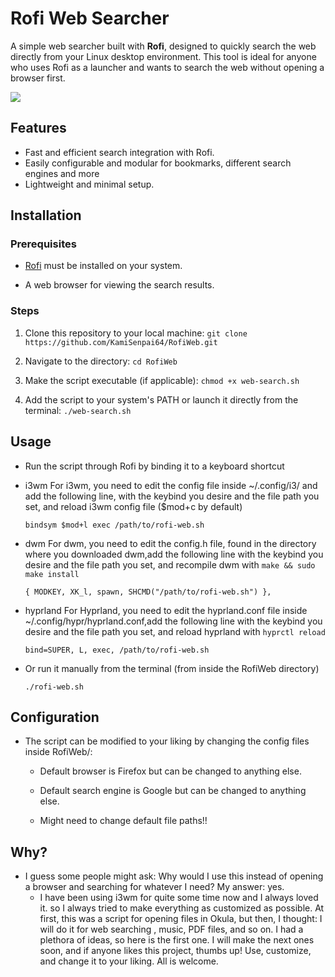 # Rofi Web Searcher

A simple web searcher built with **Rofi**, designed to quickly search the web directly from your Linux desktop environment. This tool is ideal for anyone who uses Rofi as a launcher and wants to search the web without opening a browser first.

![](https://github.com/KamiSenpai64/RofiWeb/blob/master/untitled.gif)

## Features

- Fast and efficient search integration with Rofi.
- Easily configurable and modular for bookmarks, different search engines and more
- Lightweight and minimal setup.

## Installation

### Prerequisites

- [Rofi](https://github.com/davatorium/rofi) must be installed on your system.

- A web browser for viewing the search results.

### Steps

1. Clone this repository to your local machine:
	``git clone https://github.com/KamiSenpai64/RofiWeb.git``

2. Navigate to the directory:
	``cd RofiWeb``

3. Make the script executable (if applicable):
	``chmod +x web-search.sh``

4. Add the script to your system's PATH or launch it directly from the terminal:
	``./web-search.sh``
## Usage

- Run the script through Rofi by binding it to a keyboard shortcut 

- i3wm
	For i3wm, you need to edit the config file inside ~/.config/i3/ and add the following line, with the keybind you desire and the file path you set, and reload i3wm config file ($mod+c by default)
	```
	bindsym $mod+l exec /path/to/rofi-web.sh
	```

- dwm 
	For dwm, you need to edit the config.h file, found in the directory where you downloaded dwm,add the following line with the keybind you desire and the file path you set, and recompile dwm with `make && sudo make install`
	```
	{ MODKEY, XK_l, spawn, SHCMD("/path/to/rofi-web.sh") },
	```

- hyprland
	For Hyprland, you need to edit the hyprland.conf file inside ~/.config/hypr/hyprland.conf,add the following line with the keybind you desire and the file path you set, and reload hyprland with `hyprctl reload`
	```
	bind=SUPER, L, exec, /path/to/rofi-web.sh
	```

- Or run it manually from the terminal (from inside the RofiWeb directory)
	```
	./rofi-web.sh
	```

## Configuration

- The script can be modified to your liking by changing the config files inside RofiWeb/:

	- Default browser is Firefox but can be changed to anything else.

	- Default search engine is Google but can be changed to anything else.
	
	- Might need to change default file paths!!

## Why?

- I guess some people might ask: Why would I use this instead of opening a browser and searching for whatever I need?
	My answer: yes.
	- I have been using i3wm for quite some time now and I always loved it. so I always tried to make everything as customized as possible. At first, this was a script for opening files in Okula, but then, I thought: I will do it for web searching , music, PDF files, and so on. I had a plethora of ideas, so here is the first one. I will make the next ones soon, and if anyone likes this project, thumbs up! Use, customize, and change it to your liking. All is welcome.
